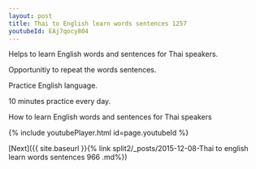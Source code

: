 ```yaml
---
layout: post
title: Thai to English learn words sentences 1257 
youtubeId: EAj7qocy804
---
```

 
 
Helps to learn English words and sentences for Thai speakers.

Opportunitiy to repeat the words sentences. 

Practice English language. 
 
10 minutes practice every day. 
 
How to learn English words and sentences for Thai speakers 
 
{% include youtubePlayer.html id=page.youtubeId %}
 
 
[Next]({{ site.baseurl }}{% link  split2/_posts/2015-12-08-Thai to english learn words sentences 966 .md%})
 
